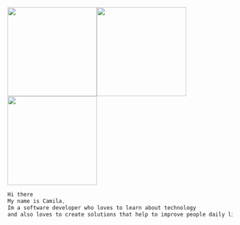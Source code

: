 <img src="https://media.giphy.com/media/ksE9feSa2b4V2GYwY4/giphy-downsized.gif" width="200" height="auto" /><img src="https://media.giphy.com/media/ksE9feSa2b4V2GYwY4/giphy-downsized.gif" width="200" height="auto" /><img src="https://media.giphy.com/media/ksE9feSa2b4V2GYwY4/giphy-downsized.gif" width="200" height="auto" />

```css
Hi there 
My name is Camila,
Im a software developer who loves to learn about technology
and also loves to create solutions that help to improve people daily lives
```
